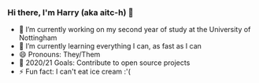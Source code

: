 ### Hi there, I'm Harry (aka aitc-h) 👋

- 🔭 I’m currently working on my second year of study at the University of Nottingham
- 🌱 I’m currently learning everything I can, as fast as I can
- 😄 Pronouns: They/Them
- 📆 2020/21 Goals: Contribute to open source projects
- ⚡ Fun fact: I can't eat ice cream :'(
